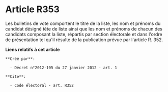 # Article R353

Les bulletins de vote comportent le titre de la liste, les nom et prénoms du candidat désigné tête de liste ainsi que les nom
et prénoms de chacun des candidats composant la liste, répartis par section électorale et dans l'ordre de présentation tel
qu'il résulte de la publication prévue par l'article R. 352.

**Liens relatifs à cet article**

	**Créé par**:

	  - Décret n°2012-105 du 27 janvier 2012 - art. 1

	**Cite**:

	  - Code électoral - art. R352
